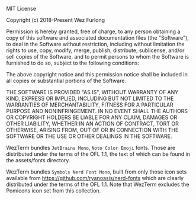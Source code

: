 MIT License

Copyright (c) 2018-Present Wez Furlong

Permission is hereby granted, free of charge, to any person obtaining a copy
of this software and associated documentation files (the "Software"), to deal
in the Software without restriction, including without limitation the rights
to use, copy, modify, merge, publish, distribute, sublicense, and/or sell
copies of the Software, and to permit persons to whom the Software is
furnished to do so, subject to the following conditions:

The above copyright notice and this permission notice shall be included in all
copies or substantial portions of the Software.

THE SOFTWARE IS PROVIDED "AS IS", WITHOUT WARRANTY OF ANY KIND, EXPRESS OR
IMPLIED, INCLUDING BUT NOT LIMITED TO THE WARRANTIES OF MERCHANTABILITY,
FITNESS FOR A PARTICULAR PURPOSE AND NONINFRINGEMENT. IN NO EVENT SHALL THE
AUTHORS OR COPYRIGHT HOLDERS BE LIABLE FOR ANY CLAIM, DAMAGES OR OTHER
LIABILITY, WHETHER IN AN ACTION OF CONTRACT, TORT OR OTHERWISE, ARISING FROM,
OUT OF OR IN CONNECTION WITH THE SOFTWARE OR THE USE OR OTHER DEALINGS IN THE
SOFTWARE.

WezTerm bundles `JetBrains Mono`, `Noto Color Emoji` fonts. Those are
distributed under the terms of the OFL 1.1, the text of which can be
found in the assets/fonts directory.

WezTerm bundles `Symbols Nerd Font Mono`, built from only those icon sets
available from https://github.com/ryanoasis/nerd-fonts which are clearly
distributed under the terms of the OFL 1.1.
Note that WezTerm excludes the Pomicons icon set from this collection.
